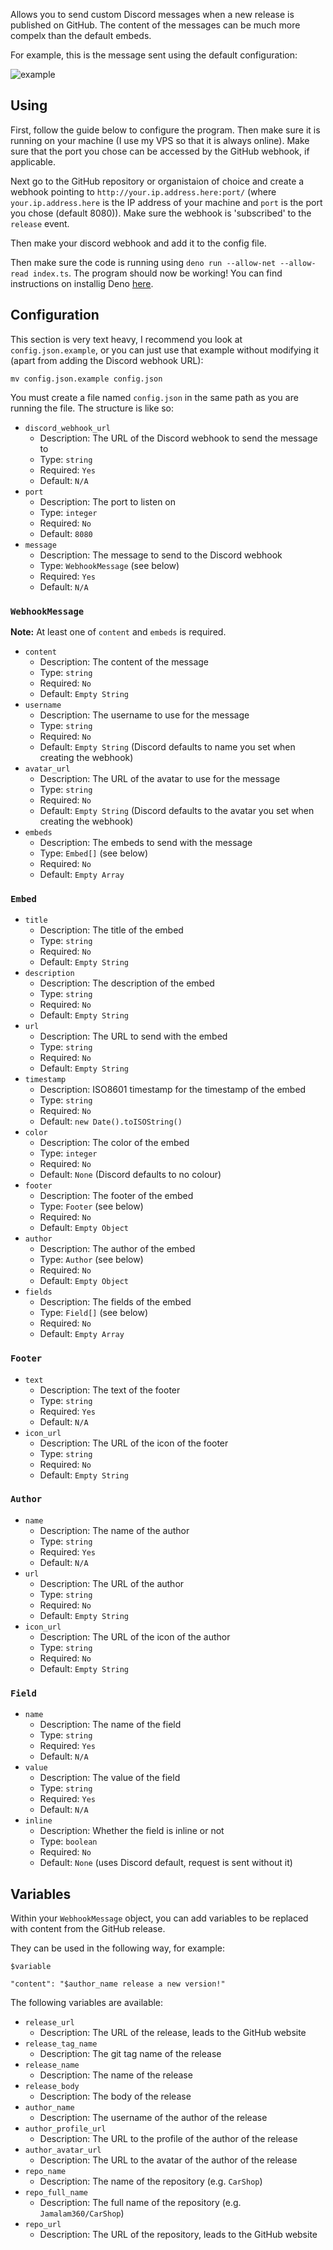 Allows you to send custom Discord messages when a new release is published on
GitHub. The content of the messages can be much more compelx than the default
embeds.

For example, this is the message sent using the default configuration:

![example](example.png)

## Using

First, follow the guide below to configure the program. Then make sure it is
running on your machine (I use my VPS so that it is always online). Make sure
that the port you chose can be accessed by the GitHub webhook, if applicable.

Next go to the GitHub repository or organistaion of choice and create a webhook
pointing to `http://your.ip.address.here:port/` (where `your.ip.address.here` is
the IP address of your machine and `port` is the port you chose (default 8080)).
Make sure the webhook is 'subscribed' to the `release` event.

Then make your discord webhook and add it to the config file.

Then make sure the code is running using
`deno run --allow-net --allow-read index.ts`. The program should now be working!
You can find instructions on installig Deno [here](https://deno.land).

## Configuration

This section is very text heavy, I recommend you look at `config.json.example`,
or you can just use that example without modifying it (apart from adding the
Discord webhook URL):

```
mv config.json.example config.json
```

You must create a file named `config.json` in the same path as you are running
the file. The structure is like so:

- `discord_webhook_url`
  - Description: The URL of the Discord webhook to send the message to
  - Type: `string`
  - Required: `Yes`
  - Default: `N/A`
- `port`
  - Description: The port to listen on
  - Type: `integer`
  - Required: `No`
  - Default: `8080`
- `message`
  - Description: The message to send to the Discord webhook
  - Type: `WebhookMessage` (see below)
  - Required: `Yes`
  - Default: `N/A`

### `WebhookMessage`

**Note:** At least one of `content` and `embeds` is required.

- `content`
  - Description: The content of the message
  - Type: `string`
  - Required: `No`
  - Default: `Empty String`
- `username`
  - Description: The username to use for the message
  - Type: `string`
  - Required: `No`
  - Default: `Empty String` (Discord defaults to name you set when creating the
    webhook)
- `avatar_url`
  - Description: The URL of the avatar to use for the message
  - Type: `string`
  - Required: `No`
  - Default: `Empty String` (Discord defaults to the avatar you set when
    creating the webhook)
- `embeds`
  - Description: The embeds to send with the message
  - Type: `Embed[]` (see below)
  - Required: `No`
  - Default: `Empty Array`

### `Embed`

- `title`
  - Description: The title of the embed
  - Type: `string`
  - Required: `No`
  - Default: `Empty String`
- `description`
  - Description: The description of the embed
  - Type: `string`
  - Required: `No`
  - Default: `Empty String`
- `url`
  - Description: The URL to send with the embed
  - Type: `string`
  - Required: `No`
  - Default: `Empty String`
- `timestamp`
  - Description: ISO8601 timestamp for the timestamp of the embed
  - Type: `string`
  - Required: `No`
  - Default: `new Date().toISOString()`
- `color`
  - Description: The color of the embed
  - Type: `integer`
  - Required: `No`
  - Default: `None` (Discord defaults to no colour)
- `footer`
  - Description: The footer of the embed
  - Type: `Footer` (see below)
  - Required: `No`
  - Default: `Empty Object`
- `author`
  - Description: The author of the embed
  - Type: `Author` (see below)
  - Required: `No`
  - Default: `Empty Object`
- `fields`
  - Description: The fields of the embed
  - Type: `Field[]` (see below)
  - Required: `No`
  - Default: `Empty Array`

### `Footer`

- `text`
  - Description: The text of the footer
  - Type: `string`
  - Required: `Yes`
  - Default: `N/A`
- `icon_url`
  - Description: The URL of the icon of the footer
  - Type: `string`
  - Required: `No`
  - Default: `Empty String`

### `Author`

- `name`
  - Description: The name of the author
  - Type: `string`
  - Required: `Yes`
  - Default: `N/A`
- `url`
  - Description: The URL of the author
  - Type: `string`
  - Required: `No`
  - Default: `Empty String`
- `icon_url`
  - Description: The URL of the icon of the author
  - Type: `string`
  - Required: `No`
  - Default: `Empty String`

### `Field`

- `name`
  - Description: The name of the field
  - Type: `string`
  - Required: `Yes`
  - Default: `N/A`
- `value`
  - Description: The value of the field
  - Type: `string`
  - Required: `Yes`
  - Default: `N/A`
- `inline`
  - Description: Whether the field is inline or not
  - Type: `boolean`
  - Required: `No`
  - Default: `None` (uses Discord default, request is sent without it)

## Variables

Within your `WebhookMessage` object, you can add variables to be replaced with
content from the GitHub release.

They can be used in the following way, for example:

`$variable`

`"content": "$author_name release a new version!"`

The following variables are available:

- `release_url`
  - Description: The URL of the release, leads to the GitHub website
- `release_tag_name`
  - Description: The git tag name of the release
- `release_name`
  - Description: The name of the release
- `release_body`
  - Description: The body of the release
- `author_name`
  - Description: The username of the author of the release
- `author_profile_url`
  - Description: The URL to the profile of the author of the release
- `author_avatar_url`
  - Description: The URL to the avatar of the author of the release
- `repo_name`
  - Description: The name of the repository (e.g. `CarShop`)
- `repo_full_name`
  - Description: The full name of the repository (e.g. `Jamalam360/CarShop`)
- `repo_url`
  - Description: The URL of the repository, leads to the GitHub website

